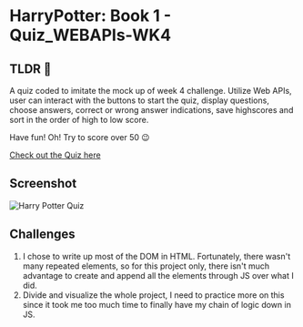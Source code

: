 # HarryPotter: Book 1 - Quiz_WEBAPIs-WK4

## TLDR 👀

A quiz coded to imitate the mock up of week 4 challenge. Utilize Web APIs, user can interact with the buttons to start the quiz, display questions, choose answers, correct or wrong answer indications, save highscores and sort in the order of high to low score.

Have fun! Oh! Try to score over 50 😉

[Check out the Quiz here](https://ryantrian.github.io/Code-Quiz_WEBAPIs-WK4/)

## Screenshot

![Harry Potter Quiz](https://user-images.githubusercontent.com/82792300/193190591-655cf0f8-044b-4648-85e7-2e448f3b0e62.png)

## Challenges

   1. I chose to write up most of the DOM in HTML. Fortunately, there wasn't many repeated elements, so for this project only, there isn't much advantage to create and append all the elements through JS over what I did.
   2. Divide and visualize the whole project, I need to practice more on this since it took me too much time to finally have my chain of logic down in JS.